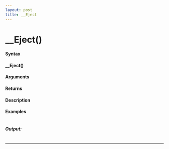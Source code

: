 ```yaml
---
layout: post
title: __Eject
---
```


# __Eject()


#### Syntax

#### __Eject()

#### Arguments

#### Returns

#### Description

#### Examples

```

```

##### Output:

```

```

---